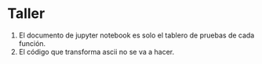 # Taller

1. El documento de jupyter notebook es solo el tablero de pruebas de cada función.
2. El código que transforma ascii no se va a hacer. 
